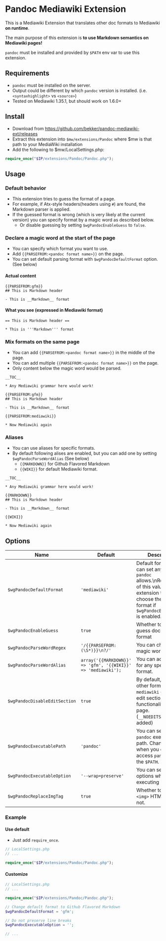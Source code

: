 # Pandoc Mediawiki Extension

This is a Mediawiki Extension that translates other doc formats to Mediawiki __on runtime__.

The main purpose of this extension is **to use Markdown semantics on Mediawiki pages!**

`pandoc` must be installed and provided by `$PATH` env var to use this extension.

## Requirements
- `pandoc` must be installed on the server.
- Output could be different by which `pandoc` version is installed. (i.e. `<syntaxhighlight>` vs `<source>`)
- Tested on Mediawiki 1.35.1, but should work on 1.6.0+

## Install
- Download from https://github.com/bekker/pandoc-mediawiki-ext/releases
- Extract this extension into `$mw/extensions/Pandoc` where $mw is that path to your MediaWiki installation 
- Add the following to $mw/LocalSettings.php:

```php
require_once("$IP/extensions/Pandoc/Pandoc.php");
```

## Usage

### Default behavior
- This extension tries to guess the format of a page.
- For example, if Atx-style headers(headers using `#`) are found, the Markdown parser is applied.
- If the guessed format is wrong (which is very likely at the current version) you can specify format by a magic word as described below.
  - Or disable guessing by setting `$wgPandocEnableGuess` to `false`.

### Declare a magic word at the start of the page

- You can specify which format you want to use.
- Add `{{PARSEFROM:<pandoc format name>}}` on the page.
- You can set default parsing format with `$wgPandocDefaultFormat` option. (See below)

#### Actual content
```
{{PARSEFROM:gfm}}
## This is Markdown header

- This is __Markdown__ format

```

#### What you see (expressed in Mediawiki format)
```
== This is Markdown header ==

* This is '''Markdown''' format

```

### Mix formats on the same page

- You can add `{{PARSEFROM:<pandoc format name>}}` in the middle of the page.
- You can add multiple `{{PARSEFROM:<pandoc format name>}}` on the page.
- Only content below the magic word would be parsed.

```
__TOC__

* Any Mediawiki grammar here would work!

{{PARSEFROM:gfm}}
## This is Markdown header

- This is __Markdown__ format

{{PARSEFROM:mediawiki}}

* Now Mediawiki again

```

### Aliases

- You can use aliases for specific formats.
- By default following alises are enabled, but you can add one by setting `$wgPandocParseWordAlias` (See below)
  - `{{MARKDOWN}}` for Github Flavored Markdown
  - `{{WIKI}}` for default Mediawiki format.

```
__TOC__

* Any Mediawiki grammar here would work!

{{MARKDOWN}}
## This is Markdown header

- This is __Markdown__ format

{{WIKI}}

* Now Mediawiki again

```

## Options

Name | Default | Description
---- | ------- | -----------
`$wgPandocDefaultFormat` | `'mediawiki'` | Default format. You can set any value `pandoc` allows.\nRegardless of this value, the extension tries to choose the right format if `$wgPandocEnableGuess` is enabled.
`$wgPandocEnableGuess` | `true` | Whether to enable guess document format
`$wgPandocParseWordRegex` | `'/{{PARSEFROM:(\S*)}}\n?/'` | You can change the magic word regex.
`$wgPandocParseWordAlias` | `array('{{MARKDOWN}}' => 'gfm', '{{WIKI}}' => 'mediawiki');` | You can add aliases for any specific format.
`$wgPandocDisableEditSection` | `true` | By default, using any other format than `mediawiki` disables edit section functionality on the page. (`__NOEDITSECTION__` is added)
`$wgPandocExecutablePath` | `'pandoc'` | You can set arbitrary `pandoc` executable path. Change this when you can't access `pandoc` from the `$PATH`.
`$wgPandocExecutableOption` | `'--wrap=preserve'` | You can set any options when executing `pandoc`.
`$wgPandocReplaceImgTag` | `true` | Whether to replace `<img>` HTML tags or not.

### Example
#### Use default
- Just add `require_once`.

```php
// LocalSettings.php
// ...

require_once("$IP/extensions/Pandoc/Pandoc.php");
```

#### Customize
```php
// LocalSettings.php
// ...

require_once("$IP/extensions/Pandoc/Pandoc.php");

// Change default format to Github Flavored Markdown
$wgPandocDefaultFormat = 'gfm';

// Do not preserve line breaks
$wgPandocExecutableOption = '';

// ...
```
